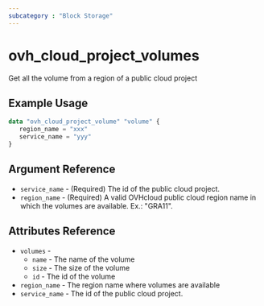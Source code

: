 ```yaml
---
subcategory : "Block Storage"
---
```


# ovh_cloud_project_volumes

Get all the volume from a region of a public cloud project

## Example Usage

```terraform
data "ovh_cloud_project_volume" "volume" {
   region_name = "xxx"
   service_name = "yyy"
}
```

## Argument Reference

* `service_name` - (Required) The id of the public cloud project.
* `region_name` - (Required) A valid OVHcloud public cloud region name in which the volumes are available. Ex.: "GRA11".

## Attributes Reference
* `volumes` -
  * `name` - The name of the volume
  * `size` - The size of the volume
  * `id` - The id of the volume
* `region_name` - The region name where volumes are available
* `service_name` - The id of the public cloud project.
